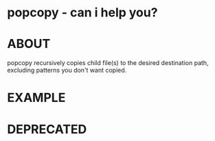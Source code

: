 # popcopy - can i help you?

# ABOUT

popcopy recursively copies child file(s) to the desired destination path, excluding patterns you don't want copied.

# EXAMPLE

# DEPRECATED
